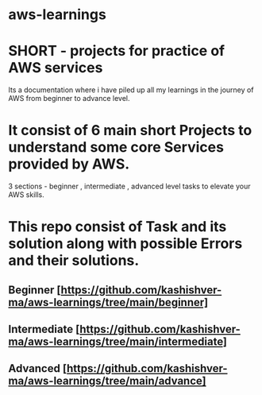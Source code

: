 # aws-learnings
# SHORT - projects for practice of AWS services 
Its a documentation where i have piled up all my learnings in the journey of AWS from beginner to advance level.

# It consist of 6 main short Projects to understand some core Services provided by AWS.

3 sections  - beginner , intermediate , advanced level tasks to elevate your AWS skills.

 # This repo consist of Task and its solution along with possible Errors and their solutions.

 ## Beginner [https://github.com/kashishver-ma/aws-learnings/tree/main/beginner]
 ## Intermediate [https://github.com/kashishver-ma/aws-learnings/tree/main/intermediate]
 ## Advanced [https://github.com/kashishver-ma/aws-learnings/tree/main/advance]
 
 


